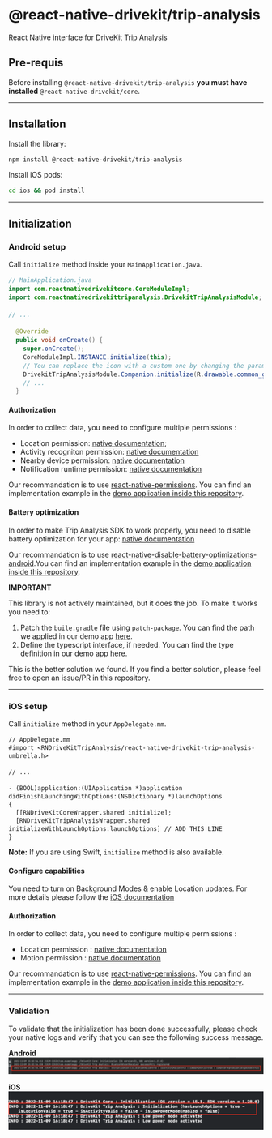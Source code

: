 # @react-native-drivekit/trip-analysis

React Native interface for DriveKit Trip Analysis

## Pre-requis

Before installing `@react-native-drivekit/trip-analysis` **you must have installed** `@react-native-drivekit/core`.

---

## Installation

Install the library:

```sh
npm install @react-native-drivekit/trip-analysis
```

Install iOS pods:

```sh
cd ios && pod install
```

---

## Initialization

### Android setup

Call `initialize` method inside your `MainApplication.java`.

```java
// MainApplication.java
import com.reactnativedrivekitcore.CoreModuleImpl;
import com.reactnativedrivekittripanalysis.DrivekitTripAnalysisModule;

// ...

  @Override
  public void onCreate() {
    super.onCreate();
    CoreModuleImpl.INSTANCE.initialize(this);
    // You can replace the icon with a custom one by changing the parameter of initialize
    DrivekitTripAnalysisModule.Companion.initialize(R.drawable.common_google_signin_btn_icon_dark); // ADD THIS LINE
    // ...
  }
```

#### Authorization

In order to collect data, you need to configure multiple permissions :

- Location permission: [native documentation](https://docs.drivequant.com/trip-analysis/android/get-started#location-permission);
- Activity recogniton permission: [native documentation](https://docs.drivequant.com/trip-analysis/android/get-started#activity-recognition-permission)
- Nearby device permission: [native documentation](https://docs.drivequant.com/trip-analysis/android/get-started#nearby-devices-permission)
- Notification runtime permission: [native documentation](https://docs.drivequant.com/trip-analysis/android/get-started#notification-runtime-permission)

Our recommandation is to use [react-native-permissions](https://github.com/zoontek/react-native-permissions). You can find an implementation example in the [demo application inside this repository](../demo/App.tsx).

#### Battery optimization

In order to make Trip Analysis SDK to work properly, you need to disable battery optimization for your app: [native documentation](https://docs.drivequant.com/trip-analysis/android/get-started#battery-optimization)

Our recommandation is to use [react-native-disable-battery-optimizations-android](https://github.com/rasheedk/react-native-disable-battery-optimizations-android).You can find an implementation example in the [demo application inside this repository](../demo/App.tsx).

**IMPORTANT**

This library is not actively maintained, but it does the job. To make it works you need to:

1. Patch the `buile.gradle` file using `patch-package`. You can find the path we applied in our demo app [here](../../patches/react-native-disable-battery-optimizations-android%2B1.0.7.patch).
2. Define the typescript interface, if needed. You can find the type definition in our demo app [here](../demo/src/types/react-native-disable-battery-optimizations-android.d.ts).

This is the better solution we found. If you find a better solution, please feel free to open an issue/PR in this repository.

---

### iOS setup

Call `initialize` method in your `AppDelegate.mm`.

```objc
// AppDelegate.mm
#import <RNDriveKitTripAnalysis/react-native-drivekit-trip-analysis-umbrella.h>

// ...

- (BOOL)application:(UIApplication *)application didFinishLaunchingWithOptions:(NSDictionary *)launchOptions
{
  [[RNDriveKitCoreWrapper.shared initialize];
  [RNDriveKitTripAnalysisWrapper.shared initializeWithLaunchOptions:launchOptions] // ADD THIS LINE
}
```

**Note:** If you are using Swift, `initialize` method is also available.

#### Configure capabilities

You need to turn on Background Modes & enable Location updates. For more details please follow the [iOS documentation](https://docs.drivequant.com/trip-analysis/ios/get-started#configure-capabilities)

#### Authorization

In order to collect data, you need to configure multiple permissions :

- Location permission : [native documentation](https://docs.drivequant.com/trip-analysis/ios/get-started#ask-for-location-permission)
- Motion permission : [native documentation](https://docs.drivequant.com/trip-analysis/ios/get-started#motion-and-fitness-permission)

Our recommandation is to use [react-native-permissions](https://github.com/zoontek/react-native-permissions). You can find an implementation example in the [demo application inside this repository](../demo/App.tsx).

---

### Validation

To validate that the initialization has been done successfully, please check your native logs and verify that you can see the following success message.

**Android**
![](./doc/img/android_validation.png)

**iOS**
![](./doc/img/ios_validation.png)
